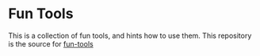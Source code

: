 # Fun Tools

This is a collection of fun tools, and hints how to use them.
This repository is the source for [fun-tools](https://busykoala.github.io/fun-tools/)
